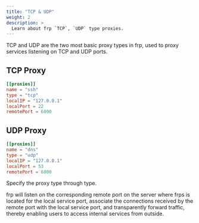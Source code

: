 ```yaml
---
title: "TCP & UDP"
weight: 2
description: >
  Learn about frp `TCP`, `UDP` type proxies.
---
```


TCP and UDP are the two most basic proxy types in frp, used to proxy services listening on TCP and UDP ports.

## TCP Proxy

```toml
[[proxies]]
name = "ssh"
type = "tcp"
localIP = "127.0.0.1"
localPort = 22
remotePort = 6000
```

## UDP Proxy

```toml
[[proxies]]
name = "dns"
type = "udp"
localIP = "127.0.0.1"
localPort = 53
remotePort = 6000
```

Specify the proxy type through type.

frp will listen on the corresponding remote port on the server where frps is located for the local service port, associate the connections received by the remote port with the local service port, and transparently forward traffic, thereby enabling users to access internal services from outside.